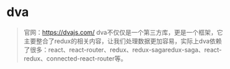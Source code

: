 # dva

> 官网：https://dvajs.com/
> dva不仅仅是一个第三方库，更是一个框架，它主要整合了redux的相关内容，让我们处理数据更加容易，实际上dva依赖了很多：react、react-router、redux、redux-sagaredux-saga、react-redux、connected-react-router等。